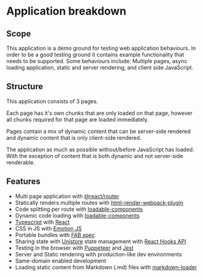 # Application breakdown

## Scope

This application is a demo ground for testing web application
behaviours. In order to be a good testing ground it contains example
functionality that needs to be supported. Some behaviours include:
Multiple pages, async loading application, static and server
rendering, and client side JavaScript.

## Structure

This application consists of 3 pages.

Each page has it's own chunks that are only loaded on that page, however all chunks required for that page are loaded immediately.

Pages contain a mix of dynamic content that can be server-side rendered and dynamic content that is only client-side rendered.

The application as much as possible without/before JavaScript has loaded. With the exception of content that is both dynamic and not server-side renderable.

## Features

- Multi page application with [@react/router](https://github.com/reach/router)
- Statically renders multiple routes with [html-render-webpack-plugin](https://github.com/jahredhope/html-render-webpack-plugin)
- Code splitting per route with [loadable-components](https://github.com/smooth-code/loadable-components)
- Dynamic code loading with [loadable-components](https://github.com/smooth-code/loadable-components)
- [Typescript](https://www.typescriptlang.org/docs/handbook/react-&-webpack.html) with [React](https://reactjs.org/)
- CSS in JS with [Emotion JS](https://github.com/emotion-js/emotion)
- Portable bundles with [FAB spec](https://github.com/fab-spec/fab)
- Sharing state with [Unistore](https://github.com/developit/unistore) state management with [React Hooks API](https://github.com/jahredhope/react-unistore)
- Testing in the browser with [Puppeteer](https://github.com/GoogleChrome/puppeteer) and [Jest](https://jestjs.io/)
- Server and Static rendering with production-like dev environments
- Same-domain enabled development
- Loading static content from Markdown (.md) files with [markdown-loader](https://github.com/peerigon/markdown-loader)
